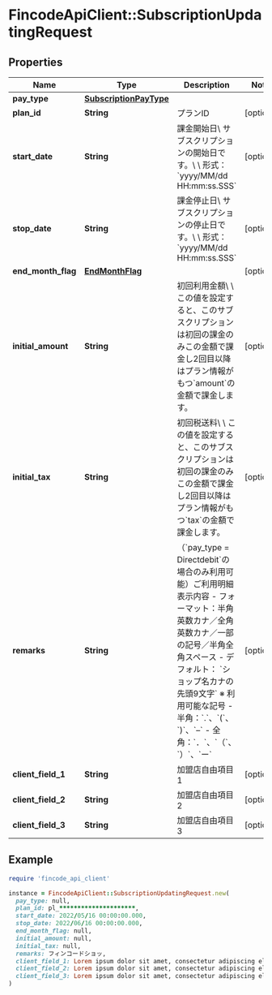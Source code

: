 # FincodeApiClient::SubscriptionUpdatingRequest

## Properties

| Name | Type | Description | Notes |
| ---- | ---- | ----------- | ----- |
| **pay_type** | [**SubscriptionPayType**](SubscriptionPayType.md) |  |  |
| **plan_id** | **String** | プランID  | [optional] |
| **start_date** | **String** | 課金開始日\\ サブスクリプションの開始日です。\\ \\ 形式：&#x60;yyyy/MM/dd HH:mm:ss.SSS&#x60;  | [optional] |
| **stop_date** | **String** | 課金停止日\\ サブスクリプションの停止日です。\\ \\ 形式：&#x60;yyyy/MM/dd HH:mm:ss.SSS&#x60;  | [optional] |
| **end_month_flag** | [**EndMonthFlag**](EndMonthFlag.md) |  | [optional] |
| **initial_amount** | **String** | 初回利用金額\\ \\ この値を設定すると、このサブスクリプションは初回の課金のみこの金額で課金し2回目以降はプラン情報がもつ&#x60;amount&#x60;の金額で課金します。  | [optional] |
| **initial_tax** | **String** | 初回税送料\\ \\ この値を設定すると、このサブスクリプションは初回の課金のみこの金額で課金し2回目以降はプラン情報がもつ&#x60;tax&#x60;の金額で課金します。  | [optional] |
| **remarks** | **String** | （&#x60;pay_type &#x3D; Directdebit&#x60;の場合のみ利用可能）ご利用明細表示内容  - フォーマット：半角英数カナ／全角英数カナ／一部の記号／半角全角スペース - デフォルト： &#x60;ショップ名カナの先頭9文字&#x60;  ※ 利用可能な記号  - 半角：&#x60;.&#x60;、&#x60;(&#x60;、&#x60;)&#x60;、&#x60;–&#x60; - 全角：&#x60;．&#x60;、&#x60;（&#x60;、&#x60;）&#x60;、&#x60;ー&#x60;  | [optional] |
| **client_field_1** | **String** | 加盟店自由項目 1  | [optional] |
| **client_field_2** | **String** | 加盟店自由項目 2  | [optional] |
| **client_field_3** | **String** | 加盟店自由項目 3  | [optional] |

## Example

```ruby
require 'fincode_api_client'

instance = FincodeApiClient::SubscriptionUpdatingRequest.new(
  pay_type: null,
  plan_id: pl_*********************,
  start_date: 2022/05/16 00:00:00.000,
  stop_date: 2022/06/16 00:00:00.000,
  end_month_flag: null,
  initial_amount: null,
  initial_tax: null,
  remarks: フィンコードショッ,
  client_field_1: Lorem ipsum dolor sit amet, consectetur adipiscing elit, sed do eiusmod tempor incididunt ut labore,
  client_field_2: Lorem ipsum dolor sit amet, consectetur adipiscing elit, sed do eiusmod tempor incididunt ut labore,
  client_field_3: Lorem ipsum dolor sit amet, consectetur adipiscing elit, sed do eiusmod tempor incididunt ut labore
)
```

